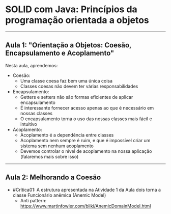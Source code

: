 # SOLID com Java: Princípios da programação orientada a objetos

----

## Aula 1: "Orientação a Objetos: Coesão, Encapsulamento e Acoplamento"

Nesta aula, aprendemos:

* Coesão:
  * Uma classe coesa faz bem uma única coisa
  * Classes coesas não devem ter várias responsabilidades
* Encapsulamento:
  * Getters e setters não são formas eficientes de aplicar encapsulamento
  * É interessante fornecer acesso apenas ao que é necessário em nossas classes
  * O encapsulamento torna o uso das nossas classes mais fácil e intuitivo
* Acoplamento:
  * Acoplamento é a dependência entre classes
  * Acoplamento nem sempre é ruim, e que é impossível criar um sistema sem nenhum acoplamento
  * Devemos controlar o nível de acoplamento na nossa aplicação (falaremos mais sobre isso)
  
----

## Aula 2: Melhorando a Coesão

* \#Crítica01: A estrutura apresentada na Atividade 1 da Aula dois torna a classe Funcionário anêmica (Anemic Model)
  * Anti pattern: https://www.martinfowler.com/bliki/AnemicDomainModel.html